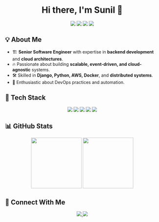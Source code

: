 
<h1 align="center">Hi there, I'm Sunil 👋</h1>

<p align="center">
  <img src="https://img.shields.io/badge/Python-3776AB?style=for-the-badge&logo=python&logoColor=white">
  <img src="https://img.shields.io/badge/Django-092E20?style=for-the-badge&logo=django&logoColor=white">
  <img src="https://img.shields.io/badge/AWS-FF9900?style=for-the-badge&logo=amazon-aws&logoColor=white">
  <img src="https://img.shields.io/badge/Docker-2496ED?style=for-the-badge&logo=docker&logoColor=white">
</p>

## 💡 About Me
- 🏗 **Senior Software Engineer** with expertise in **backend development** and **cloud architectures**.
- 🔥 Passionate about building **scalable, event-driven, and cloud-agnostic** systems.
- 🛠 Skilled in **Django, Python, AWS, Docker**, and **distributed systems**.
- 🚀 Enthusiastic about DevOps practices and automation.

## 📌 Tech Stack
<p align="center">
  <img src="https://img.shields.io/badge/Python-FFD43B?style=for-the-badge&logo=python&logoColor=white">
  <img src="https://img.shields.io/badge/Django-092E20?style=for-the-badge&logo=django&logoColor=white">
  <img src="https://img.shields.io/badge/PostgreSQL-336791?style=for-the-badge&logo=postgresql&logoColor=white">
  <img src="https://img.shields.io/badge/Docker-2496ED?style=for-the-badge&logo=docker&logoColor=white">
  <img src="https://img.shields.io/badge/AWS-232F3E?style=for-the-badge&logo=amazon-aws&logoColor=white">
</p>

## 📊 GitHub Stats
<p align="center">
  <img src="https://github-readme-stats.vercel.app/api?username=sunilkmwtt&show_icons=true&theme=radical" height="165">
  <img src="https://github-readme-streak-stats.herokuapp.com/?user=sunilkmwtt&theme=radical" height="165">
</p>

## 🔗 Connect With Me
<p align="center">
  <a href="https://www.linkedin.com/in/yourprofile/">
    <img src="https://img.shields.io/badge/LinkedIn-0A66C2?style=for-the-badge&logo=linkedin&logoColor=white">
  </a>
  <a href="https://github.com/sunilkmwtt">
    <img src="https://img.shields.io/badge/GitHub-181717?style=for-the-badge&logo=github&logoColor=white">
  </a>
</p>
